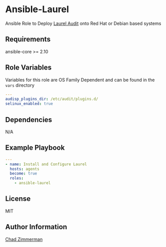 Ansible-Laurel
=========

Ansible Role to Deploy [Laurel Audit](https://github.com/threathunters-io/laurel) onto Red Hat or Debian based systems

Requirements
------------

ansible-core >= 2.10

Role Variables
--------------

Variables for this role are OS Family Dependent and can be found in the `vars` directory

```yaml
---
audisp_plugins_dir: /etc/audit/plugins.d/
selinux_enabled: true
```

Dependencies
------------

N/A

Example Playbook
----------------

```yaml
---
- name: Install and Configure Laurel
  hosts: agents
  become: true
  roles:
    - ansible-laurel
```

License
-------

MIT

Author Information
------------------

[Chad Zimmerman](https://github.com/PrymalInstynct)
